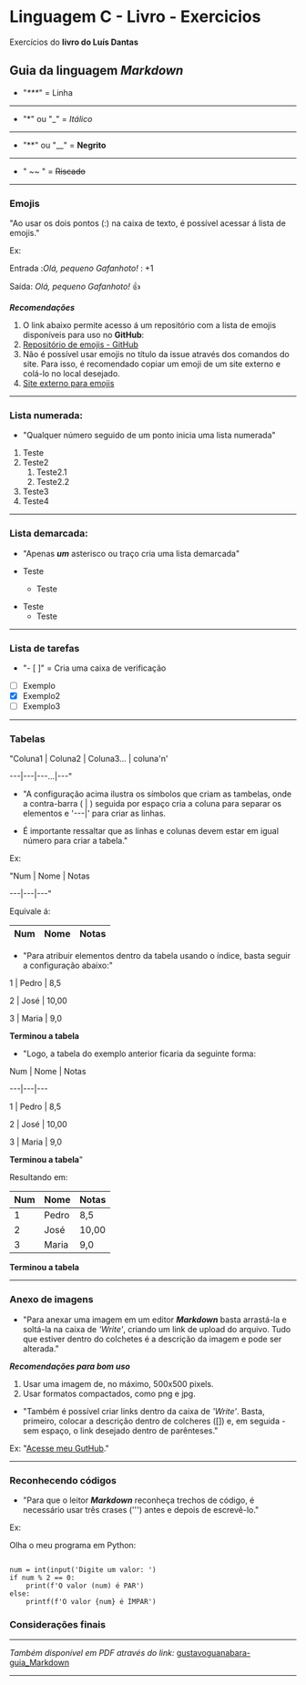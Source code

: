 # Linguagem C - Livro - Exercicios
 Exercícios do **livro do Luís Dantas**
 
## Guia da linguagem _Markdown_
* "_***_" = Linha
***
* "*" ou "_" = *Itálico*
***
* "**" ou "__" = **Negrito**
***
* " ~~ " = ~~Riscado~~
***
### Emojis
"Ao usar os dois pontos (:) na caixa de texto, é possível acessar á lista de emojis."

Ex:

Entrada :_Olá, pequeno Gafanhoto!_ : +1

Saída: _Olá, pequeno Gafanhoto!_ 👍


***_Recomendações_***
1. O link abaixo permite acesso á um repositório com a lista de emojis disponíveis para uso no **GitHub**:
2. [Repositório de emojis - GitHub](https://github.com/ikatyang/emoji-cheat-sheet)
3. Não é possível usar emojis no título da issue através dos comandos do site. Para isso, é recomendado copiar um emoji de um site externo e colá-lo no local desejado.
4. [Site externo para emojis](https://emojipedia.org/)
***
### Lista numerada:

* "Qualquer número seguido de um ponto inicia uma lista numerada"

1. Teste
2. Teste2
   1. Teste2.1
   2. Teste2.2
9. Teste3
10. Teste4

***
### Lista demarcada:

* "Apenas **_um_** asterisco ou traço cria uma lista demarcada"

* Teste
   * Teste
- Teste
   - Teste
***
### Lista de tarefas

* "- [ ]" = Cria uma caixa de verificação

- [ ] Exemplo
- [X] Exemplo2
- [ ] Exemplo3
***
### Tabelas

"Coluna1 | Coluna2 | Coluna3... | coluna'n'

---|---|---...|---"

* "A configuração acima ilustra os símbolos que criam as tambelas, onde a contra-barra ( | ) seguida por espaço cria a coluna para separar os elementos e '---|' para criar as linhas.

* É importante ressaltar que as linhas e colunas devem estar em igual número para criar a tabela."

Ex:

"Num | Nome | Notas

---|---|---"

Equivale á:

Num | Nome | Notas
---|---|---

* "Para atribuir elementos dentro da tabela usando o índice, basta seguir a configuração abaixo:"

1 | Pedro | 8,5

2 | José | 10,00

3 | Maria | 9,0

**Terminou a tabela**

* "Logo, a tabela do exemplo anterior ficaria da seguinte forma:

Num | Nome | Notas

---|---|---


1 | Pedro | 8,5

2 | José | 10,00

3 | Maria | 9,0

**Terminou a tabela**"

Resultando em:

Num | Nome | Notas
---|---|---
1 | Pedro | 8,5
2 | José | 10,00
3 | Maria | 9,0

**Terminou a tabela**
***
### Anexo de imagens

* "Para anexar uma imagem em um editor **_Markdown_** basta arrastá-la e soltá-la na caixa de _'Write'_, criando um link de upload do arquivo.
Tudo que estiver dentro do colchetes é a descrição da imagem e pode ser alterada."

***_Recomendações para bom uso_***
1. Usar uma imagem de, no máximo, 500x500 pixels.
2. Usar formatos compactados, como png e jpg.

* "Também é possível criar links dentro da caixa de _'Write'_. Basta, primeiro, colocar a descrição dentro de colcheres ([]) e, em seguida - sem espaço, o link desejado dentro de parênteses."

Ex:
"[Acesse meu GutHub](https://github.com/Pedrohamoura-Git)."
***
### Reconhecendo códigos

* "Para que o leitor **_Markdown_** reconheça trechos de código, é necessário usar três crases (''') antes e depois de escrevê-lo."

 Ex: 
 
Olha o meu programa em Python:


```

num = int(input('Digite um valor: ')
if num % 2 == 0:
    print(f'O valor (num) é PAR') 
else:
    printf(f'O valor {num} é ÍMPAR')

```
### Considerações finais
***
_Também disponível em PDF através do link:_ [ gustavoguanabara-guia_Markdown](https://github.com/gustavoguanabara/git-github/blob/master/manuais-PDF/guia-markdown.pdf)
***